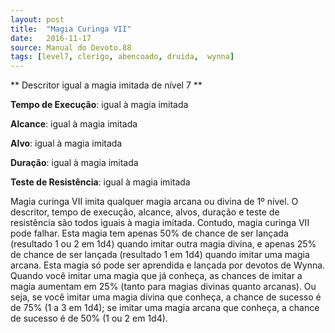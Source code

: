 ```yaml
---
layout: post
title:  "Magia Curinga VII"
date:   2016-11-17
source: Manual do Devoto.88
tags: [level7, clerigo, abencoado, druida,  wynna]
---
```


** Descritor igual a magia imitada de nível 7 **

**Tempo de Execução**:  igual à magia imitada

**Alcance**: igual à magia imitada

**Alvo**: igual à magia imitada

**Duração**:  igual à magia imitada

**Teste de Resistência**: igual à magia imitada

Magia curinga VII imita qualquer magia arcana ou divina de 1º nível. O descritor, tempo de execução, alcance, alvos, duração e teste de resistência são 
todos iguais à magia imitada. Contudo, magia curinga VII pode falhar.
Esta magia tem apenas 50% de chance de ser lançada (resultado 1 ou 2 em 1d4) quando imitar outra magia divina, e apenas 25% de chance de ser lançada (resultado 1 em 1d4) quando imitar uma magia arcana. 
Esta magia só pode ser aprendida e lançada por devotos de Wynna.
Quando você imitar uma magia que já conheça, as chances de imitar a magia aumentam em 25% (tanto para magias divinas quanto arcanas). 
Ou seja, se você imitar uma magia divina que conheça, a chance de sucesso é de 75% (1 a 3 em 1d4); se imitar uma magia arcana que conheça, a chance de sucesso é de 50% (1 ou 2 em 1d4).
